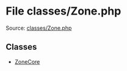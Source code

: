 File classes/Zone.php
=========

Source: [classes/Zone.php](https://github.com/PrestaShop/PrestaShop/blob/1.5.5.0/classes/Zone.php)


Classes
-------

* [ZoneCore](class.ZoneCore.md)

